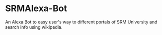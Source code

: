 # SRMAlexa-Bot
An Alexa Bot to easy user's way to different portals of SRM University and search info using wikipedia.
